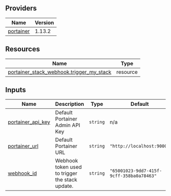 <!-- BEGIN_TF_DOCS -->


## Providers

| Name | Version |
|------|---------|
| <a name="provider_portainer"></a> [portainer](#provider\_portainer) | 1.13.2 |

## Resources

| Name | Type |
|------|------|
| [portainer_stack_webhook.trigger_my_stack](https://registry.terraform.io/providers/portainer/portainer/latest/docs/resources/stack_webhook) | resource |

## Inputs

| Name | Description | Type | Default | Required |
|------|-------------|------|---------|:--------:|
| <a name="input_portainer_api_key"></a> [portainer\_api\_key](#input\_portainer\_api\_key) | Default Portainer Admin API Key | `string` | n/a | yes |
| <a name="input_portainer_url"></a> [portainer\_url](#input\_portainer\_url) | Default Portainer URL | `string` | `"http://localhost:9000"` | no |
| <a name="input_webhook_id"></a> [webhook\_id](#input\_webhook\_id) | Webhook token used to trigger the stack update. | `string` | `"65001023-9dd7-415f-9cff-358ba0a78463"` | no |
<!-- END_TF_DOCS -->